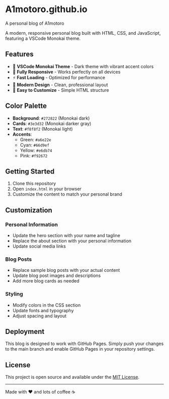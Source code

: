 # A1motoro.github.io
A personal blog of A1motoro

A modern, responsive personal blog built with HTML, CSS, and JavaScript, featuring a VSCode Monokai theme.

## Features

- 🎨 **VSCode Monokai Theme** - Dark theme with vibrant accent colors
- 📱 **Fully Responsive** - Works perfectly on all devices
- ⚡ **Fast Loading** - Optimized for performance
- 🎯 **Modern Design** - Clean, professional layout
- 🔧 **Easy to Customize** - Simple HTML structure

## Color Palette

- **Background**: `#272822` (Monokai dark)
- **Cards**: `#3e3d32` (Monokai darker gray)
- **Text**: `#f8f8f2` (Monokai light)
- **Accents**: 
  - Green: `#a6e22e`
  - Cyan: `#66d9ef`
  - Yellow: `#e6db74`
  - Pink: `#f92672`

## Getting Started

1. Clone this repository
2. Open `index.html` in your browser
3. Customize the content to match your personal brand

## Customization

### Personal Information
- Update the hero section with your name and tagline
- Replace the about section with your personal information
- Update social media links

### Blog Posts
- Replace sample blog posts with your actual content
- Update blog post images and descriptions
- Add more blog cards as needed

### Styling
- Modify colors in the CSS section
- Update fonts and typography
- Adjust spacing and layout

## Deployment

This blog is designed to work with GitHub Pages. Simply push your changes to the main branch and enable GitHub Pages in your repository settings.

## License

This project is open source and available under the [MIT License](LICENSE).

---

Made with ❤️ and lots of coffee ☕

